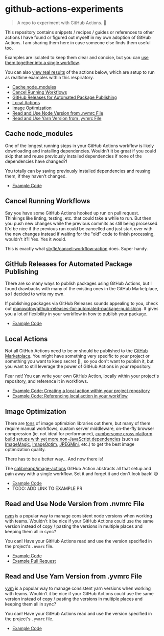 # github-actions-experiments

> A repo to experiment with GitHub Actions. 🧪

This repository contains snippets / recipes / guides or references to other actions I have found or figured out myself in my own adoption of GitHub Actions. I am sharing them here in case someone else finds them useful too.

Examples are isolated to keep them clear and concise, but you can [use them together into a single workflow](/.github/workflows/test.yml).

You can also [view real results](https://github.com/manovotny/github-actions-experiments/actions) of the actions below, which are setup to run as realtime examples within this respiratory.

-   [Cache node_modules](#cache-node_modules)
-   [Cancel Running Workflows](#cancel-running-workflows)
-   [GitHub Releases for Automated Package Publishing](#github-releases-for-automated-package-publishing)
-   [Local Actions](#local-actions)
-   [Image Optimization](#image-optimization)
-   [Read and Use Node Version from .nvmrc File](#read-and-use-node-version-from-nvmrc-file)
-   [Read and Use Yarn Version from .yvmrc File](#read-and-use-yarn-version-from-yvmrc-file)

## Cache node_modules

One of the longest running steps in your GitHub Actions workflow is likely downloading and installing dependencies. Wouldn't it be great if you could skip that and reuse previously installed dependencies if none of the dependencies have changed?!

You totally can by saving previously installed dependencies and reusing them, if they haven't changed.

-   [Example Code](/.github/workflows/cache-node-modules.yml)

## Cancel Running Workflows

Say you have some GitHub Actions hooked up run on pull request. Thinkings like linting, testing, etc. that could take a while to run. But then you push new changes while the previous commits as still being processed. It'd be nice if the previous run could be cancelled and just start over with the new changes instead if waiting for the "old" code to finish processing, wouldn't it?! Yes. Yes it would.

This is exactly what [styfle/cancel-workflow-action](https://github.com/marketplace/actions/cancel-workflow-action) does. Super handy.

## GitHub Releases for Automated Package Publishing

There are so many ways to publish packages using GitHub Actions, but I found drawbacks with many of the existing ones in the GitHub Marketplace, so I decided to write my own.

If publishing packages via GitHub Releases sounds appealing to you, check out [manovotny/github-releases-for-automated-package-publishing](https://github.com/marketplace/actions/github-releases-for-automated-package-publishing). It gives you a lot of flexibility in your workflow in how to publish your package.

-   [Example Code](/.github/workflows/local-action.yml)

## Local Actions

Not all GitHub Actions need to be or should be published to the [GitHub Marketplace](https://github.com/marketplace). You might have something very specific to your project or something you want to keep secret 🤫 , so you don't want to publish it, but you want to still leverage the power of GitHub Actions in your repository.

Fear not! You can write your own GitHub Action, locally within your project's repository, and reference it in workflows.

-   [Example Code: Creating a local action within your project repository](/.github/actions/local-action)
-   [Example Code: Referencing local action in your workflow](/.github/workflows/local-action.yml)

## Image Optimization

There are [tons](https://www.npmjs.com/search?q=keywords%3Aoptimization%20image) of image optimizion libraries out there, but many of them require manual workflows, custom server middleware, on-the-fly browser compression (ie. not ideal for performance), [cumbersome cross platform build setups with yet more non-JavaScript dependencies](https://github.com/manovotny/manovotny.com/pull/78) (such as [ImageMagic](https://imagemagick.org/index.php), [ImageOptim](https://imageoptim.com/mac), [JPEGMini](https://www.jpegmini.com/), etc.) to get the best image optimization quality.

There has to be a better way... And now there is!

The [calibreapp/image-actions](https://github.com/marketplace/actions/image-actions) GitHub Action abstracts all that setup and pain away with a single workflow. Set it and forget it and don't look back! 😅

-   [Example Code](/.github/workflows/image-optimization.yml)
-   TODO: ADD LINK TO EXAMPLE PR

## Read and Use Node Version from .nvmrc File

[nvm](https://github.com/nvm-sh/nvm) is a popular way to manage consistent node versions when working with teams. Wouldn't it be nice if your GitHub Actions could use the same version instead of copy / pasting the versions in multiple places and keeping them all in sync?

You can! Have your GitHub Actions read and use the version specified in the project's `.nvmrc` file.

-   [Example Code](/.github/workflows/nvm.yml)
-   [Example Pull Request](https://github.com/manovotny/github-actions-experiments/pull/13)

## Read and Use Yarn Version from .yvmrc File

[yvm](https://github.com/nvm-sh/nvm) is a popular way to manage consistent yarn versions when working with teams. Wouldn't it be nice if your GitHub Actions could use the same version instead of copy / pasting the versions in multiple places and keeping them all in sync?

You can! Have your GitHub Actions read and use the version specified in the project's `.yvmrc` file.

-   [Example Code](/.github/workflows/yvm.yml)
